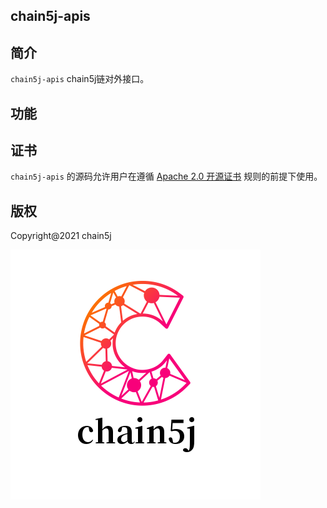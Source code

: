 ## chain5j-apis

## 简介
`chain5j-apis` chain5j链对外接口。

## 功能

## 证书
`chain5j-apis` 的源码允许用户在遵循 [Apache 2.0 开源证书](LICENSE) 规则的前提下使用。

## 版权
Copyright@2021 chain5j

![chain5j](./chain5j.png)
